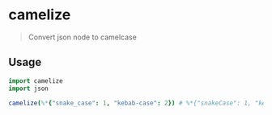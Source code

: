 # camelize

> Convert json node to camelcase

## Usage

```nim
import camelize
import json

camelize(%*{"snake_case": 1, "kebab-case": 2}) # %*{"snakeCase": 1, "kebabCase": 2}
```
